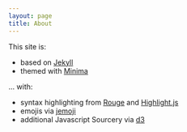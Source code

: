 ```yaml
---
layout: page
title: About
---
```


This site is:
  - based on [Jekyll](https://jekyllrb.com/)
  - themed with [Minima](https://github.com/jekyll/minima)

... with:

  - syntax highlighting from [Rouge](https://github.com/rouge-ruby/rouge) and [Highlight.js](https://highlightjs.org/)
  - emojis via [jemoji](https://github.com/jekyll/jemoji/)
  - additional Javascript Sourcery via [d3](https://d3js.org/)
